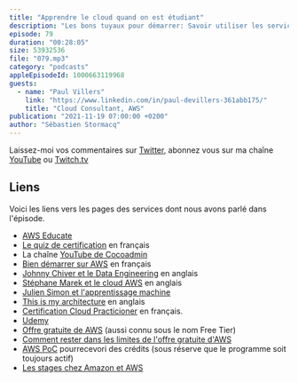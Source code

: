 ```yaml
---
title: "Apprendre le cloud quand on est étudiant"
description: "Les bons tuyaux pour démarrer: Savoir utiliser les services cloud est un atout indispensable aujourd'hui sur le marché du travail. Comment peux-t-on apprendre sans se ruiner quand on est étudiant?  Paul était étudiant en stage chez AWS France quand je lui ai demandé quels sont les trucs et astuces qu'il peut partager. Depuis, il travaille avec nous, dans les équipes de Professional Services :-)"
episode: 79
duration: "00:28:05"
size: 53932536
file: "079.mp3"
category: "podcasts"
appleEpisodeId: 1000663119968
guests:
  - name: "Paul Villers"
    link: "https://www.linkedin.com/in/paul-devillers-361abb175/"
    title: "Cloud Consultant, AWS"
publication: "2021-11-19 07:00:00 +0200"
author: "Sébastien Stormacq"
---
```


Laissez-moi vos commentaires sur [Twitter](https://twitter.com/sebsto), abonnez vous sur ma chaîne [YouTube](https://www.youtube.com/sebsto) ou [Twitch.tv](https://www.twitch.tv/sebAWS)

## Liens

Voici les liens vers les pages des services dont nous avons parlé dans l'épisode.

- [AWS Educate](https://aws.amazon.com/education/awseducate/)
- [Le quiz de certification](https://www.youtube.com/playlist?list=PLZ_TUMnTqfu8d-49JNxwwjAH5rbSpmyiX) en français
- La chaîne [YouTube de Cocoadmin](https://www.youtube.com/channel/UCVRJ6D343dX-x730MRP8tNw)
- [Bien démarrer sur AWS](https://stormacq.com/2020/08/31/bien-demarrer.html) en français
- [Johnny Chiver et le Data Engineering](https://www.youtube.com/channel/UC1IDyL-bHNBW9fosTXHOYLw) en anglais
- [Stéphane Marek et le cloud AWS](https://www.youtube.com/channel/UCGWZY-0pONnKmF98dhZy9CQ) en anglais
- [Julien Simon et l'apprentissage machine](https://www.youtube.com/watch?v=ZZ2PyBzngtY)
- [This is my architecture](https://aws.amazon.com/architecture/this-is-my-architecture/) en anglais 
- [Certification Cloud Practicioner](https://aws.amazon.com/fr/certification/certified-cloud-practitioner/?nc1=h_ls) en français.
- [Udemy](http://udemy.com)
- [Offre gratuite de AWS](https://aws.amazon.com/fr/free/) (aussi connu sous le nom Free Tier)
- [Comment rester dans les limites de l'offre gratuite d'AWS](https://www.youtube.com/watch?v=qbxUI3TxFA4)
- [AWS PoC](https://aws.amazon.com/fr/solutionspace/security-analytics-with-palo-alto-networks-and-splunk/get-started/) pourrecevori des crédits (sous réserve que le programme soit toujours actif)
- [Les stages chez Amazon et AWS](https://www.amazon.jobs/fr/teams/internships-for-students )